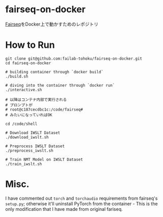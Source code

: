 # fairseq-on-docker

[Fairseq](https://github.com/pytorch/fairseq)をDocker上で動かすためのレポジトリ

# How to Run

```
git clone git@github.com:failab-tohoku/fairseq-on-docker.git
cd fairseq-on-docker

# building container through `docker build`
./build.sh        

# diving into the container through `docker run`
./interactive.sh  

# 以降はコンテナ内部で実行される
# プロンプトが
# root@c187cecdbc1c:/code/fairseq#
# みたいになっていればOK

cd /code/shell

# Download IWSLT Dataset
./download_iwslt.sh

# Preprocess IWSLT Dataset
./preprocess_iwslt.sh

# Train NMT Model on IWSLT Dataset
./train_iwslt.sh

```

# Misc.

I have commented out `torch` and `torchaudio` requirements from fairseq's `setup.py`; otherwise it'll uninstall PyTorch from the container - This is the only modification that I have made from original fariseq.